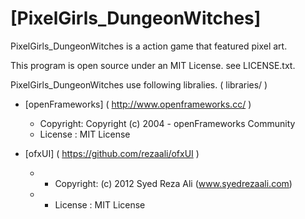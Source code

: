 [PixelGirls_DungeonWitches]
===========================

PixelGirls_DungeonWitches is a action game that featured pixel art.

This program is open source under an MIT License. see LICENSE.txt.

PixelGirls_DungeonWitches use following libralies. ( libraries/ )

* [openFrameworks] ( http://www.openframeworks.cc/ )
  - Copyright: Copyright (c) 2004 - openFrameworks Community
  - License  : MIT License

* [ofxUI] ( https://github.com/rezaali/ofxUI )
  - * Copyright: (c) 2012 Syed Reza Ali (www.syedrezaali.com)
  - * License  : MIT License
